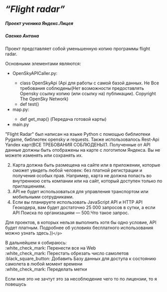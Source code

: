 # _“Flight radar”_

##### *Проект ученика Яндекс.Лицея*

##### *Саенко Антона*

<p>Проект представляет собой уменьшенную копию программы flight radar.<br></p>
<p>Основными элементами являются: <br>
<ul>
<li>OpenSkyAPICaller.py:</li>
<ul>
<li>class OpenSkyApi (Api для работы с самой базой данных. Не Все требования соблюдены(Нет возможности предоставлять Opensky ссылку копию (или ссылку на) публикации). Copyright The OpenSky Network)</li>
<li>def test()</li>
</ul>
<li>map.py:</li>
<ul>
<li>def get_map() (Передача готовой карты)</li>
</ul>
<li>main.py</li>
</ul></p>
<p>"Flight Radar" был написан на языке Python с помощью библиотеки Pygame, библиотек opensky и requests. Также использовалось Rest-Api Yandex карт(ВСЕ ТРЕБОВАНИЯ СОБЛЮДЕНЫ(1. Полученные от API данные должны быть отображены на карте с логотипом Яндекса. Вы не можете изменять или сохранять их.

2. Карта должна быть размещена на сайте или в приложении, которые сможет увидеть любой человек: без платной регистрации и получения особых прав. Например, карта не должна попасть во внутреннюю сеть компании или на сайт, который доступен только по приглашениям.
3. API не будет использоваться для управления транспортом или мобильными сотрудниками.
4. Если вы планируете использовать JavaScript API и HTTP API Геокодера, вам будет достаточно 25 000 запросов в сутки, а если API Поиска по организациям — 500.Что такое запрос.

Для проектов, в которых нельзя выполнить хотя бы одно условие, API будет платным.
Подробнее об условиях бесплатного использования можно узнать здесь.))`</p>`

<p>В дальнейшем я собираюсь:<br>
:white_check_mark: Перенести все на Web<br>
:white_check_mark: Перестать обрезать число самолетов<br>
:black_square_button: Добавить Базу данных для доступа к состоянию самолета в любой момент времени<br>
:white_check_mark: Переделать метки</p>
Если мне это не зачтут это за несоблюдение чего то по лицензии, то я повешусь
